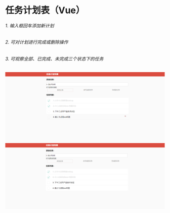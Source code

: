 # 任务计划表（Vue）
###### 1. 输入框回车添加新计划
###### 2. 可对计划进行完成或删除操作
###### 3. 可观察全部、已完成、未完成三个状态下的任务
![image](img/example1.jpg)
![image](img/example2.jpg)